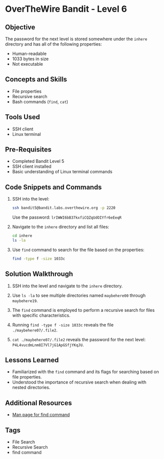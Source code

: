 # OverTheWire Bandit - Level 6

## Objective

The password for the next level is stored somewhere under the `inhere` directory and has all of the following properties:
- Human-readable
- 1033 bytes in size
- Not executable

## Concepts and Skills

- File properties
- Recursive search
- Bash commands (`find`, `cat`)

## Tools Used

- SSH client
- Linux terminal

## Pre-Requisites

- Completed Bandit Level 5
- SSH client installed
- Basic understanding of Linux terminal commands

## Code Snippets and Commands

1. SSH into the level:
    ```bash
    ssh bandit5@bandit.labs.overthewire.org -p 2220
    ```
   Use the password: `lrIWWI6bB37kxfiCQZqUdOIYfr6eEeqR`

2. Navigate to the `inhere` directory and list all files:
    ```bash
    cd inhere
    ls -la
    ```

3. Use `find` command to search for the file based on the properties:
    ```bash
    find -type f -size 1033c
    ```

## Solution Walkthrough

1. SSH into the level and navigate to the `inhere` directory.

2. Use `ls -la` to see multiple directories named `maybehere00` through `maybehere19`.

3. The `find` command is employed to perform a recursive search for files with specific characteristics.

4. Running `find -type f -size 1033c` reveals the file `./maybehere07/.file2`.

5. `cat ./maybehere07/.file2` reveals the password for the next level: `P4L4vucdmLnm8I7Vl7jG1ApGSfjYKqJU`.

## Lessons Learned

- Familiarized with the `find` command and its flags for searching based on file properties.
- Understood the importance of recursive search when dealing with nested directories.

## Additional Resources

- [Man page for find command](https://linux.die.net/man/1/find)

## Tags

- File Search
- Recursive Search
- find command
